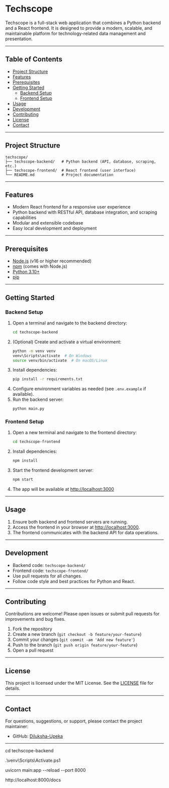 # Techscope

Techscope is a full-stack web application that combines a Python backend and a React frontend. It is designed to provide a modern, scalable, and maintainable platform for technology-related data management and presentation.

---

## Table of Contents
- [Project Structure](#project-structure)
- [Features](#features)
- [Prerequisites](#prerequisites)
- [Getting Started](#getting-started)
  - [Backend Setup](#backend-setup)
  - [Frontend Setup](#frontend-setup)
- [Usage](#usage)
- [Development](#development)
- [Contributing](#contributing)
- [License](#license)
- [Contact](#contact)

---

## Project Structure

```
techscope/
├── techscope-backend/   # Python backend (API, database, scraping, etc.)
├── techscope-frontend/  # React frontend (user interface)
└── README.md            # Project documentation
```

---

## Features
- Modern React frontend for a responsive user experience
- Python backend with RESTful API, database integration, and scraping capabilities
- Modular and extensible codebase
- Easy local development and deployment

---

## Prerequisites

- [Node.js](https://nodejs.org/) (v16 or higher recommended)
- [npm](https://www.npmjs.com/) (comes with Node.js)
- [Python 3.10+](https://www.python.org/)
- [pip](https://pip.pypa.io/en/stable/)

---

## Getting Started

### Backend Setup
1. Open a terminal and navigate to the backend directory:
   ```sh
   cd techscope-backend
   ```
2. (Optional) Create and activate a virtual environment:
   ```sh
   python -m venv venv
   venv\Scripts\activate  # On Windows
   source venv/bin/activate  # On macOS/Linux
   ```
3. Install dependencies:
   ```sh
   pip install -r requirements.txt
   ```
4. Configure environment variables as needed (see `.env.example` if available).
5. Run the backend server:
   ```sh
   python main.py
   ```

### Frontend Setup
1. Open a new terminal and navigate to the frontend directory:
   ```sh
   cd techscope-frontend
   ```
2. Install dependencies:
   ```sh
   npm install
   ```
3. Start the frontend development server:
   ```sh
   npm start
   ```
4. The app will be available at [http://localhost:3000](http://localhost:3000)

---

## Usage

1. Ensure both backend and frontend servers are running.
2. Access the frontend in your browser at [http://localhost:3000](http://localhost:3000).
3. The frontend communicates with the backend API for data operations.

---

## Development

- Backend code: `techscope-backend/`
- Frontend code: `techscope-frontend/`
- Use pull requests for all changes.
- Follow code style and best practices for Python and React.

---

## Contributing

Contributions are welcome! Please open issues or submit pull requests for improvements and bug fixes.

1. Fork the repository
2. Create a new branch (`git checkout -b feature/your-feature`)
3. Commit your changes (`git commit -am 'Add new feature'`)
4. Push to the branch (`git push origin feature/your-feature`)
5. Open a pull request

---

## License

This project is licensed under the MIT License. See the [LICENSE](LICENSE) file for details.

---

## Contact

For questions, suggestions, or support, please contact the project maintainer:

- GitHub: [Diluksha-Upeka](https://github.com/Diluksha-Upeka)

---


cd techscope-backend

.\venv\Scripts\Activate.ps1

uvicorn main:app --reload --port 8000

http://localhost:8000/docs